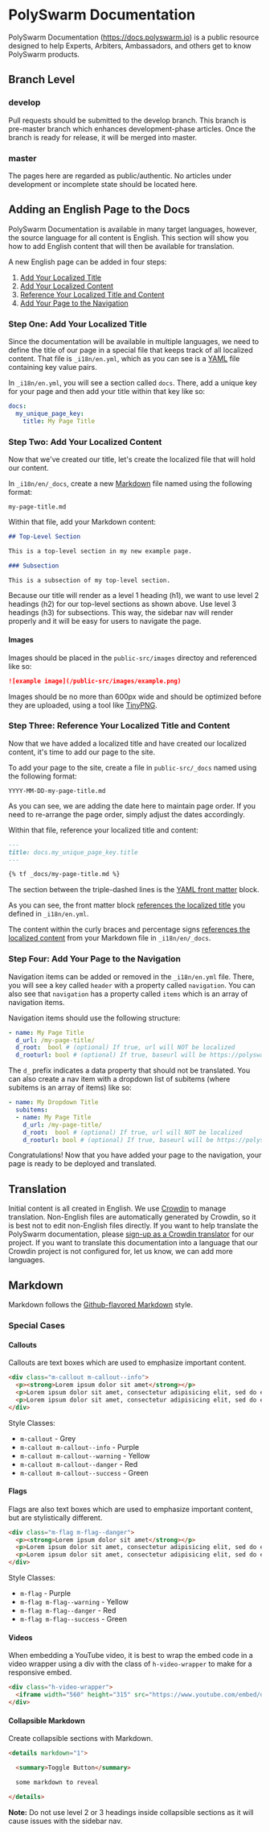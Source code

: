 # PolySwarm Documentation

PolySwarm Documentation (https://docs.polyswarm.io) is a public resource designed to help Experts, Arbiters, Ambassadors, and others get to know PolySwarm products.

## Branch Level

### develop

Pull requests should be submitted to the develop branch.
This branch is pre-master branch which enhances development-phase articles.
Once the branch is ready for release, it will be merged into master.

### master

The pages here are regarded as public/authentic.
No articles under development or incomplete state should be located here.

## Adding an English Page to the Docs

PolySwarm Documentation is available in many target languages, however, the source language for all content is English.
This section will show you how to add English content that will then be available for translation.

A new English page can be added in four steps:

1. [Add Your Localized Title](https://github.com/polyswarm/documentation#step-one-add-your-localized-title)
1. [Add Your Localized Content](https://github.com/polyswarm/documentation#step-two-add-your-localized-content)
1. [Reference Your Localized Title and Content](https://github.com/polyswarm/documentation#step-three-reference-your-localized-title-and-content)
1. [Add Your Page to the Navigation](https://github.com/polyswarm/documentation#step-four-add-your-page-to-the-navigation)

### Step One: Add Your Localized Title

Since the documentation will be available in multiple languages, we need to define the title of our page in a special file that keeps track of all localized content.
That file is `_i18n/en.yml`, which as you can see is a [YAML](https://en.wikipedia.org/wiki/YAML) file containing key value pairs.

In `_i18n/en.yml`, you will see a section called `docs`.
There, add a unique key for your page and then add your title within that key like so:

```yml
docs:
  my_unique_page_key:
    title: My Page Title
```

### Step Two: Add Your Localized Content

Now that we've created our title, let's create the localized file that will hold our content.

In `_i18n/en/_docs`, create a new [Markdown](https://github.com/polyswarm/documentation#markdown) file named using the following format:

```
my-page-title.md
```

Within that file, add your Markdown content:

```markdown
## Top-Level Section

This is a top-level section in my new example page.

### Subsection

This is a subsection of my top-level section.
```

Because our title will render as a level 1 heading (h1), we want to use level 2 headings (h2) for our top-level sections as shown above.
Use level 3 headings (h3) for subsections.
This way, the sidebar nav will render properly and it will be easy for users to navigate the page.

#### Images

Images should be placed in the `public-src/images` directoy and referenced like so:

```markdown
![example image](/public-src/images/example.png)
```

Images should be no more than 600px wide and should be optimized before they are uploaded, using a tool like [TinyPNG](https://tinypng.com/).

### Step Three: Reference Your Localized Title and Content

Now that we have added a localized title and have created our localized content, it's time to add our page to the site.

To add your page to the site, create a file in `public-src/_docs` named using the following format:

```
YYYY-MM-DD-my-page-title.md
```

As you can see, we are adding the date here to maintain page order.
If you need to re-arrange the page order, simply adjust the dates accordingly.

Within that file, reference your localized title and content:

```markdown
---
title: docs.my_unique_page_key.title
---

{% tf _docs/my-page-title.md %}
```

The section between the triple-dashed lines is the [YAML front matter](https://jekyllrb.com/docs/frontmatter/) block.

As you can see, the front matter block [references the localized title](https://github.com/Anthony-Gaudino/jekyll-multiple-languages-plugin#54-i18n-in-templates) you defined in `_i18n/en.yml`.

The content within the curly braces and percentage signs [references the localized content](https://github.com/Anthony-Gaudino/jekyll-multiple-languages-plugin#52-including-translated-files) from your Markdown file in `_i18n/en/_docs`.

### Step Four: Add Your Page to the Navigation

Navigation items can be added or removed in the `_i18n/en.yml` file.
There, you will see a key called `header` with a property called `navigation`. You can also see that `navigation` has a property called `items` which is an array of navigation items.

Navigation items should use the following structure:

```yml
- name: My Page Title
  d_url: /my-page-title/
  d_root:  bool # (optional) If true, url will NOT be localized
  d_rooturl: bool # (optional) If true, baseurl will be https://polyswarm.io
```

The `d_` prefix indicates a data property that should not be translated.
You can also create a nav item with a dropdown list of subitems (where subitems is an array of items) like so:

```yml
- name: My Dropdown Title
  subitems:
  - name: My Page Title
    d_url: /my-page-title/
    d_root:  bool # (optional) If true, url will NOT be localized
    d_rooturl: bool # (optional) If true, baseurl will be https://polyswarm.io
```

Congratulations! Now that you have added your page to the navigation, your page is ready to be deployed and translated.

## Translation

Initial content is all created in English.
We use [Crowdin](https://crowdin.com) to manage translation.
Non-English files are automatically generated by Crowdin, so it is best not to edit non-English files directly.
If you want to help translate the PolySwarm documentation, please [sign-up as a Crowdin translator](https://crwd.in/polyswarm-documentation) for our project.
If you want to translate this documentation into a language that our Crowdin project is not configured for, let us know, we can add more languages.

## Markdown

Markdown follows the [Github-flavored Markdown](https://github.com/adam-p/markdown-here/wiki/Markdown-Cheatsheet) style.

### Special Cases

#### Callouts

Callouts are text boxes which are used to emphasize important content.

```html
<div class="m-callout m-callout--info">
  <p><strong>Lorem ipsum dolor sit amet</strong></p>
  <p>Lorem ipsum dolor sit amet, consectetur adipisicing elit, sed do eiusmod tempor incididunt ut labore et dolore magna aliqua.</p>
  <p>Lorem ipsum dolor sit amet, consectetur adipisicing elit, sed do eiusmod tempor incididunt ut labore et dolore magna aliqua.</p>
</div>
```

Style Classes:
* `m-callout` - Grey
* `m-callout m-callout--info` - Purple
* `m-callout m-callout--warning` - Yellow
* `m-callout m-callout--danger` - Red
* `m-callout m-callout--success` - Green

#### Flags

Flags are also text boxes which are used to emphasize important content, but are stylistically different.

```html
<div class="m-flag m-flag--danger">
  <p><strong>Lorem ipsum dolor sit amet</strong></p>
  <p>Lorem ipsum dolor sit amet, consectetur adipisicing elit, sed do eiusmod tempor incididunt ut labore et dolore magna aliqua.</p>
  <p>Lorem ipsum dolor sit amet, consectetur adipisicing elit, sed do eiusmod tempor incididunt ut labore et dolore magna aliqua.</p>
</div>
```

Style Classes:
* `m-flag` - Purple
* `m-flag m-flag--warning` - Yellow
* `m-flag m-flag--danger` - Red
* `m-flag m-flag--success` - Green

#### Videos

When embedding a YouTube video, it is best to wrap the embed code in a video wrapper using a div with the class of `h-video-wrapper` to make for a responsive embed.

```html
<div class="h-video-wrapper">
  <iframe width="560" height="315" src="https://www.youtube.com/embed/dQw4w9WgXcQ?showinfo=0&rel=0" frameborder="0" allow="autoplay; encrypted-media" allowfullscreen></iframe>
</div>
```

#### Collapsible Markdown

Create collapsible sections with Markdown.

```html
<details markdown="1">

  <summary>Toggle Button</summary>

  some markdown to reveal

</details>
```

**Note:** Do not use level 2 or 3 headings inside collapsible sections as it will cause issues with the sidebar nav.
